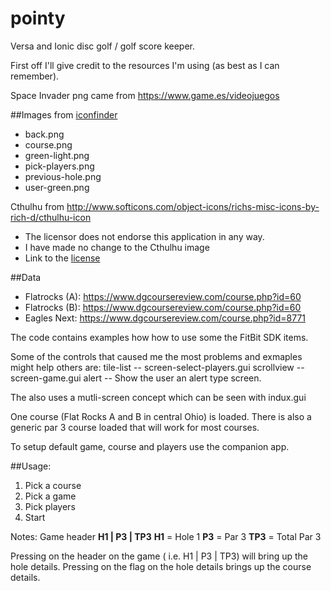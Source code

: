 # pointy
Versa and Ionic disc golf / golf score keeper.

First off I'll give credit to the resources I'm using (as best as I can remember).

Space Invader png came from https://www.game.es/videojuegos

##Images from [iconfinder](https://www.iconfinder.com)
 * back.png
 * course.png
 * green-light.png
 * pick-players.png
 * previous-hole.png
 * user-green.png
 
Cthulhu from http://www.softicons.com/object-icons/richs-misc-icons-by-rich-d/cthulhu-icon
 * The licensor does not endorse this application in any way.
 * I have made no change to the Cthulhu image
 * Link to the [license](https://creativecommons.org/licenses/by-nc-sa/3.0/)

##Data
 * Flatrocks (A): https://www.dgcoursereview.com/course.php?id=60
 * Flatrocks (B): https://www.dgcoursereview.com/course.php?id=60
 * Eagles Next:  https://www.dgcoursereview.com/course.php?id=8771
 

The code contains examples how how to use some the FitBit SDK items.

Some of the controls that caused me the most problems and exmaples might help others are:
  tile-list -- screen-select-players.gui
  scrollview -- screen-game.gui
  alert -- Show the user an alert type screen.
  
The also uses a mutli-screen concept which can be seen with indux.gui

One course (Flat Rocks A and B in central Ohio) is loaded.
There is also a generic par 3 course loaded that will work for most courses.

To setup default game, course and players use the companion app.

##Usage:
1. Pick a course
2. Pick a game
3. Pick players
4. Start

Notes:
   Game header **H1 | P3 | TP3**
      **H1** = Hole 1
      **P3** = Par 3
      **TP3** = Total Par 3

   Pressing on the header on the game ( i.e. H1 | P3 | TP3) will bring up the hole details.
   Pressing on the flag on the hole details brings up the course details.
